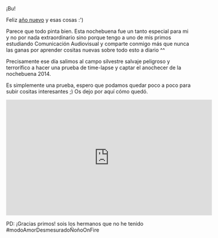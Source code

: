 ¡Bu!

Feliz [año nuevo](https://vine.co/v/OHWIhhWnHz2) y esas cosas :')

Parece que todo pinta bien. Esta nochebuena fue un tanto especial para mi y no por nada extraordinario sino porque tengo a uno de mis primos estudiando Comunicación Audiovisual y comparte conmigo más que nunca las ganas por aprender cositas nuevas sobre todo esto a diario ^^

Precisamente ese día salimos al campo silvestre salvaje peligroso y terrorífico a hacer una prueba de time-lapse y captar el anochecer de la nochebuena 2014.

Es simplemente una prueba, espero que podamos quedar poco a poco para subir cositas interesantes ;) Os dejo por aquí cómo quedó.

<iframe width="560" height="315" src="https://www.youtube.com/embed/4T9qpHhurOo" frameborder="0" allowfullscreen></iframe>

PD: ¡Gracias primos! sois los hermanos que no he tenido #modoAmorDesmesuradoÑoñoOnFire

